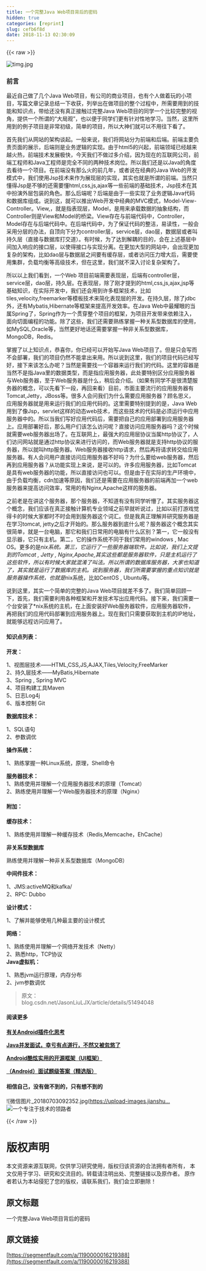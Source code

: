 ```yaml
---
title: 一个完整Java Web项目背后的密码
hidden: true
categories: [reprint]
slug: cefb6f8d
date: 2018-11-13 02:30:09
---
```


{{< raw >}}
<p><span class="img-wrap"><img data-src="/img/remote/1460000016219391" src="https://static.alili.tech/img/remote/1460000016219391" alt="timg.jpg" title="timg.jpg"></span></p><h3>&#x524D;&#x8A00;</h3><p>&#x6700;&#x8FD1;&#x81EA;&#x5DF1;&#x505A;&#x4E86;&#x51E0;&#x4E2A;Java Web&#x9879;&#x76EE;&#xFF0C;&#x6709;&#x516C;&#x53F8;&#x7684;&#x5546;&#x4E1A;&#x9879;&#x76EE;&#xFF0C;&#x4E5F;&#x6709;&#x4E2A;&#x4EBA;&#x505A;&#x7740;&#x73A9;&#x7684;&#x5C0F;&#x9879;&#x76EE;&#xFF0C;&#x5199;&#x7BC7;&#x6587;&#x7AE0;&#x8BB0;&#x5F55;&#x603B;&#x7ED3;&#x4E00;&#x4E0B;&#x6536;&#x83B7;&#xFF0C;&#x5217;&#x4E3E;&#x51FA;&#x5728;&#x505A;&#x9879;&#x76EE;&#x7684;&#x6574;&#x4E2A;&#x8FC7;&#x7A0B;&#x4E2D;&#xFF0C;&#x6240;&#x9700;&#x8981;&#x7528;&#x5230;&#x7684;&#x6280;&#x80FD;&#x548C;&#x77E5;&#x8BC6;&#x70B9;&#xFF0C;&#x5E26;&#x7ED9;&#x8FD8;&#x6CA1;&#x6709;&#x771F;&#x6B63;&#x63A5;&#x89E6;&#x8FC7;&#x5B8C;&#x6574;Java Web&#x9879;&#x76EE;&#x7684;&#x540C;&#x5B66;&#x4E00;&#x4E2A;&#x6BD4;&#x8F83;&#x5B8C;&#x6574;&#x7684;&#x89C6;&#x89D2;&#xFF0C;&#x63D0;&#x4F9B;&#x4E00;&#x4E2A;&#x6240;&#x8C13;&#x7684;&#x201C;&#x5927;&#x5C40;&#x89C2;&#x201D;&#xFF0C;&#x4E5F;&#x4EE5;&#x4FBF;&#x4E8E;&#x540C;&#x5B66;&#x4EEC;&#x66F4;&#x6709;&#x9488;&#x5BF9;&#x6027;&#x5730;&#x5B66;&#x4E60;&#x3002;&#x5F53;&#x7136;&#xFF0C;&#x8FD9;&#x91CC;&#x6240;&#x7528;&#x5230;&#x7684;&#x4F8B;&#x5B50;&#x9879;&#x76EE;&#x662F;&#x975E;&#x5E38;&#x521D;&#x7EA7;&#xFF0C;&#x7B80;&#x5355;&#x7684;&#x9879;&#x76EE;&#xFF0C;&#x6240;&#x4EE5;&#x5927;&#x795E;&#x4EEC;&#x5C31;&#x53EF;&#x4EE5;&#x4E0D;&#x7528;&#x5F80;&#x4E0B;&#x770B;&#x4E86;&#x3002;</p><p>&#x9996;&#x5148;&#x6211;&#x4EEC;&#x4ECE;&#x7F51;&#x7AD9;&#x7684;&#x67B6;&#x6784;&#x8C08;&#x8D77;&#x3002;&#x4E00;&#x822C;&#x6765;&#x8BF4;&#xFF0C;&#x6211;&#x4EEC;&#x5C06;&#x7F51;&#x7AD9;&#x5206;&#x4E3A;&#x524D;&#x7AEF;&#x548C;&#x540E;&#x7AEF;&#x3002;&#x524D;&#x7AEF;&#x4E3B;&#x8981;&#x8D1F;&#x8D23;&#x9875;&#x9762;&#x7684;&#x5C55;&#x793A;&#xFF0C;&#x540E;&#x7AEF;&#x5219;&#x662F;&#x4E1A;&#x52A1;&#x903B;&#x8F91;&#x7684;&#x5B9E;&#x73B0;&#x3002;&#x7531;&#x4E8E;html5&#x7684;&#x5174;&#x8D77;&#xFF0C;&#x524D;&#x7AEF;&#x9886;&#x57DF;&#x5DF2;&#x7ECF;&#x8D8A;&#x6765;&#x8D8A;&#x706B;&#x70ED;&#xFF0C;&#x524D;&#x7AEF;&#x6280;&#x672F;&#x53D1;&#x5C55;&#x6781;&#x5FEB;&#xFF0C;&#x4ECA;&#x5929;&#x6211;&#x4EEC;&#x4E0D;&#x505A;&#x8FC7;&#x591A;&#x4ECB;&#x7ECD;&#xFF0C;&#x56E0;&#x4E3A;&#x73B0;&#x5728;&#x7684;&#x4E92;&#x8054;&#x7F51;&#x516C;&#x53F8;&#xFF0C;&#x524D;&#x7AEF;&#x5DE5;&#x7A0B;&#x5E08;&#x548C;Java&#x5DE5;&#x7A0B;&#x5E08;&#x662F;&#x5B8C;&#x5168;&#x4E0D;&#x540C;&#x7684;&#x4E24;&#x79CD;&#x6280;&#x672F;&#x5C97;&#x4F4D;&#x3002;&#x6240;&#x4EE5;&#x6211;&#x4EEC;&#x8FD8;&#x662F;&#x4EE5;Java&#x7684;&#x89D2;&#x5EA6;&#x53BB;&#x770B;&#x5F85;&#x4E00;&#x4E2A;&#x9879;&#x76EE;&#x3002;&#x5728;&#x524D;&#x7AEF;&#x6CA1;&#x6709;&#x90A3;&#x4E48;&#x706B;&#x7684;&#x524D;&#x51E0;&#x5E74;&#xFF0C;&#x6216;&#x8005;&#x8BF4;&#x5728;&#x7ECF;&#x5178;&#x7684;Java Web&#x7684;&#x5F00;&#x53D1;&#x6A21;&#x5F0F;&#x4E2D;&#xFF0C;&#x6211;&#x4EEC;&#x4F7F;&#x7528;Jsp&#x6280;&#x672F;&#x6765;&#x4F5C;&#x4E3A;&#x5C55;&#x73B0;&#x5C42;&#x7684;&#x5B9E;&#x73B0;&#xFF0C;&#x5176;&#x5B9E;&#x4E5F;&#x5C31;&#x662F;&#x6240;&#x8C13;&#x7684;&#x524D;&#x7AEF;&#x3002;&#x5F53;&#x7136;&#x53EA;&#x61C2;&#x5F97;Jsp&#x662F;&#x4E0D;&#x591F;&#x7684;&#x8FD8;&#x9700;&#x8981;&#x61C2;html,css,js,ajax&#x7B49;&#x4E00;&#x4E9B;&#x524D;&#x7AEF;&#x7684;&#x57FA;&#x7840;&#x6280;&#x672F;&#xFF0C;Jsp&#x6280;&#x672F;&#x5728;&#x5176;&#x4E2D;&#x626E;&#x6F14;&#x5916;&#x5C42;&#x5305;&#x88C5;&#x7684;&#x89D2;&#x8272;&#x3002;&#x90A3;&#x4E48;&#x540E;&#x7AEF;&#x5462;&#xFF1F;&#x540E;&#x7AEF;&#x662F;&#x7531;&#x4E8E;&#x4E00;&#x4E9B;&#x5B9E;&#x73B0;&#x4E86;&#x4E1A;&#x52A1;&#x903B;&#x8F91;Java&#x4EE3;&#x7801;&#x548C;&#x6570;&#x636E;&#x5E93;&#x7EC4;&#x6210;&#x3002;&#x8BF4;&#x5230;&#x8FD9;&#xFF0C;&#x5C31;&#x53EF;&#x4EE5;&#x63A8;&#x51FA;Web&#x5F00;&#x53D1;&#x4E2D;&#x7ECF;&#x5178;&#x7684;MVC&#x6A21;&#x5F0F;&#xFF0C;Model-View-Controller&#x3002;View,&#xFF0C;&#x5C31;&#x662F;&#x6307;&#x8868;&#x73B0;&#x5C42;&#xFF0C;Model&#xFF0C;&#x662F;&#x7528;&#x6765;&#x627F;&#x8F7D;&#x6570;&#x636E;&#x7684;&#x62BD;&#x8C61;&#x7ED3;&#x6784;&#xFF0C;&#x800C;Controller&#x5219;&#x662F;View&#x548C;Model&#x7684;&#x6865;&#x6881;&#x3002;View&#x5B58;&#x5728;&#x4E0E;&#x524D;&#x7AEF;&#x4EE3;&#x7801;&#x4E2D;&#xFF0C;Controller&#xFF0C;Model&#x5B58;&#x5728;&#x4E0E;&#x540E;&#x7AEF;&#x4EE3;&#x7801;&#x4E2D;&#x3002;&#x5728;&#x540E;&#x7AEF;&#x4EE3;&#x7801;&#x4E2D;&#xFF0C;&#x4E3A;&#x4E86;&#x4FDD;&#x8BC1;&#x4EE3;&#x7801;&#x7684;&#x6574;&#x6D01;&#xFF0C;&#x6613;&#x8BFB;&#x6027;&#xFF0C;&#x4E00;&#x822C;&#x4F1A;&#x91C7;&#x7528;&#x5206;&#x5C42;&#x7684;&#x529E;&#x6CD5;&#xFF0C;&#x81EA;&#x9876;&#x5411;&#x4E0B;&#x5206;&#x4E3A;controller&#x5C42;&#xFF0C;service&#x5C42;&#xFF0C;dao&#x5C42;&#xFF0C;&#x6570;&#x636E;&#x5C42;&#x6216;&#x8005;&#x53EB;&#x6301;&#x4E45;&#x5C42;&#xFF08;&#x76F4;&#x63A5;&#x4E0E;&#x6570;&#x636E;&#x5E93;&#x6253;&#x4EA4;&#x9053;&#xFF09;&#x3002;&#x6709;&#x65F6;&#x5019;&#xFF0C;&#x4E3A;&#x4E86;&#x8FBE;&#x5230;&#x89E3;&#x8026;&#x7684;&#x76EE;&#x7684;&#xFF0C;&#x4F1A;&#x5728;&#x4E0A;&#x8FF0;&#x57FA;&#x5C42;&#x4E2D;&#x95F4;&#x52A0;&#x5165;&#x54CD;&#x5E94;&#x7684;&#x63A5;&#x53E3;&#x5C42;&#xFF0C;&#x4EE5;&#x4F7F;&#x5F97;&#x63A5;&#x53E3;&#x4E0E;&#x5B9E;&#x73B0;&#x5206;&#x79BB;&#x3002;&#x5728;&#x66F4;&#x52A0;&#x5927;&#x578B;&#x7684;&#x7F51;&#x7AD9;&#x4E2D;&#xFF0C;&#x4F1A;&#x51FA;&#x73B0;&#x66F4;&#x52A0;&#x590D;&#x6742;&#x7684;&#x67B6;&#x6784;&#xFF0C;&#x6BD4;&#x5982;dao&#x5C42;&#x4E0E;&#x6570;&#x636E;&#x5C42;&#x4E4B;&#x95F4;&#x8981;&#x6709;&#x7F13;&#x5B58;&#x5C42;&#xFF0C;&#x6216;&#x8005;&#x8BBF;&#x95EE;&#x538B;&#x529B;&#x589E;&#x5927;&#x540E;&#xFF0C;&#x9700;&#x8981;&#x4F7F;&#x7528;&#x96C6;&#x7FA4;&#xFF0C;&#x8D1F;&#x8F7D;&#x5747;&#x8861;&#x7B49;&#x9AD8;&#x7EA7;&#x6280;&#x672F;&#xFF0C;&#x4F46;&#x5728;&#x8FD9;&#x91CC;&#xFF0C;&#x6211;&#x4EEC;&#x5C31;&#x4E0D;&#x6DF1;&#x5165;&#x8BA8;&#x8BBA;&#x590D;&#x6742;&#x67B6;&#x6784;&#x4E86;&#x3002;</p><p>&#x6240;&#x4EE5;&#x4EE5;&#x4E0A;&#x6211;&#x4EEC;&#x770B;&#x5230;&#xFF0C;&#x4E00;&#x4E2A;Web &#x9879;&#x76EE;&#x524D;&#x7AEF;&#x9700;&#x8981;&#x8868;&#x73B0;&#x5C42;&#xFF0C;&#x540E;&#x7AEF;&#x6709;controller&#x5C42;&#xFF0C;service&#x5C42;&#xFF0C;dao&#x5C42;&#xFF0C;&#x6301;&#x4E45;&#x5C42;&#x3002;&#x5728;&#x8868;&#x73B0;&#x5C42;&#xFF0C;&#x9664;&#x4E86;&#x521A;&#x624D;&#x63D0;&#x5230;&#x7684;html,css,js,ajax,jsp&#x7B49;&#x57FA;&#x7840;&#x77E5;&#x8BC6;&#xFF0C;&#x5728;&#x5B9E;&#x9645;&#x5F00;&#x53D1;&#x4E2D;&#xFF0C;&#x6211;&#x4EEC;&#x8FD8;&#x4F1A;&#x7528;&#x5230;&#x8BB8;&#x591A;&#x6846;&#x67B6;&#x6280;&#x672F;&#xFF0C;&#x6BD4;&#x5982;tiles,velocity,freemarker&#x7B49;&#x6A21;&#x677F;&#x6280;&#x672F;&#x6765;&#x7B80;&#x5316;&#x8868;&#x73B0;&#x5C42;&#x7684;&#x5F00;&#x53D1;&#x3002;&#x5728;&#x6301;&#x4E45;&#x5C42;&#xFF0C;&#x9664;&#x4E86;jdbc&#x5916;&#xFF0C;&#x8FD8;&#x6709;Mybatis,Hibernate&#x7B49;&#x6846;&#x67B6;&#x6765;&#x63D0;&#x9AD8;&#x5F00;&#x53D1;&#x6548;&#x7387;&#x3002;&#x5728;Java Web&#x4E2D;&#x6700;&#x8000;&#x773C;&#x7684;&#x5F53;&#x5C5E;Spring&#x4E86;&#xFF0C;Spring&#x4F5C;&#x4E3A;&#x4E00;&#x4E2A;&#x8D2F;&#x7A7F;&#x6574;&#x4E2A;&#x9879;&#x76EE;&#x7684;&#x6846;&#x67B6;&#xFF0C;&#x4E3A;&#x9879;&#x76EE;&#x5F00;&#x53D1;&#x5E26;&#x6765;&#x4F9D;&#x8D56;&#x6CE8;&#x5165;&#xFF0C;&#x9762;&#x5411;&#x5207;&#x9762;&#x7F16;&#x7A0B;&#x7684;&#x529F;&#x80FD;&#x3002;&#x9664;&#x4E86;&#x8FD9;&#x4E9B;&#xFF0C;&#x6211;&#x4EEC;&#x8FD8;&#x9700;&#x8981;&#x719F;&#x7EC3;&#x638C;&#x63E1;&#x4E00;&#x79CD;&#x5173;&#x7CFB;&#x578B;&#x6570;&#x636E;&#x5E93;&#x7684;&#x4F7F;&#x7528;&#xFF0C;&#x5982;MySQL,Oracle&#x7B49;&#xFF0C;&#x5F53;&#x7136;&#x66F4;&#x597D;&#x5730;&#x8BDD;&#x8FD8;&#x9700;&#x8981;&#x638C;&#x63E1;&#x4E00;&#x79CD;&#x975E;&#x5173;&#x7CFB;&#x578B;&#x6570;&#x636E;&#x5E93;&#xFF0C;MongoDB&#xFF0C;Redis&#x3002;</p><p>&#x638C;&#x63E1;&#x4E86;&#x4EE5;&#x4E0A;&#x77E5;&#x8BC6;&#x70B9;&#xFF0C;&#x606D;&#x559C;&#x4F60;&#xFF0C;&#x4F60;&#x5DF2;&#x7ECF;&#x53EF;&#x4EE5;&#x5F00;&#x59CB;&#x5199;Java Web&#x9879;&#x76EE;&#x4E86;&#x3002;&#x4F46;&#x662F;&#x53EA;&#x4F1A;&#x5199;&#x800C;&#x4E0D;&#x4F1A;&#x90E8;&#x7F72;&#xFF0C;&#x6211;&#x4EEC;&#x7684;&#x9879;&#x76EE;&#x4ECD;&#x7136;&#x4E0D;&#x80FD;&#x62FF;&#x51FA;&#x6765;&#x7528;&#x3002;&#x6240;&#x4EE5;&#x8BF4;&#x5230;&#x8FD9;&#x91CC;&#xFF0C;&#x6211;&#x4EEC;&#x7684;&#x9879;&#x76EE;&#x4EE3;&#x7801;&#x5DF2;&#x7ECF;&#x5199;&#x597D;&#xFF0C;&#x63A5;&#x4E0B;&#x6765;&#x8BE5;&#x600E;&#x4E48;&#x529E;&#x5462;&#xFF1F;&#x5F53;&#x7136;&#x662F;&#x9700;&#x8981;&#x627E;&#x4E00;&#x4E2A;&#x5BB9;&#x5668;&#x6765;&#x8FD0;&#x884C;&#x6211;&#x4EEC;&#x7684;&#x4EE3;&#x7801;&#x3002;&#x8FD9;&#x91CC;&#x7684;&#x5BB9;&#x5668;&#x662F;&#x5F53;&#x7136;&#x4E0D;&#x662F;&#x6307;Java&#x91CC;&#x7684;&#x6570;&#x636E;&#x7C7B;&#x578B;&#xFF0C;&#x800C;&#x662F;&#x6307;&#x5E94;&#x7528;&#x670D;&#x52A1;&#x5668;&#xFF0C;&#x6B64;&#x5904;&#x8981;&#x7279;&#x522B;&#x533A;&#x5206;&#x5E94;&#x7528;&#x670D;&#x52A1;&#x5668;&#x4E0E;Web&#x670D;&#x52A1;&#x5668;&#xFF0C;&#x81F3;&#x4E8E;Web&#x670D;&#x52A1;&#x5668;&#x662F;&#x4EC0;&#x4E48;&#xFF0C;&#x7A0D;&#x540E;&#x4F1A;&#x4ECB;&#x7ECD;&#x3002;&#xFF08;&#x5982;&#x679C;&#x6709;&#x540C;&#x5B66;&#x4E0D;&#x662F;&#x5F88;&#x6E05;&#x695A;&#x670D;&#x52A1;&#x5668;&#x7684;&#x6982;&#x5FF5;&#xFF0C;&#x53EF;&#x4EE5;&#x5148;&#x770B;&#x4E0B;&#x4E00;&#x6BB5;&#xFF0C;&#x518D;&#x56DE;&#x6765;&#x770B;&#xFF09;&#x76EE;&#x524D;&#xFF0C;&#x5E02;&#x9762;&#x4E3B;&#x8981;&#x6D41;&#x884C;&#x7684;&#x5E94;&#x7528;&#x670D;&#x52A1;&#x5668;&#x6709;Tomcat,Jetty&#xFF0C;JBoss&#x7B49;&#x3002;&#x5F88;&#x591A;&#x4EBA;&#x4F1A;&#x95EE;&#x6211;&#x4EEC;&#x4E3A;&#x4EC0;&#x4E48;&#x9700;&#x8981;&#x5E94;&#x7528;&#x670D;&#x52A1;&#x5668;&#xFF1F;&#x987E;&#x540D;&#x601D;&#x4E49;&#xFF0C;&#x5E94;&#x7528;&#x670D;&#x52A1;&#x5668;&#x5C31;&#x662F;&#x7528;&#x6765;&#x8FD0;&#x884C;&#x6211;&#x4EEC;&#x7684;&#x5E94;&#x7528;&#x4EE3;&#x7801;&#x7684;&#x3002;&#x8FD9;&#x91CC;&#x9700;&#x8981;&#x7279;&#x522B;&#x63D0;&#x5230;&#x7684;&#x662F;&#xFF0C;Java Web&#x7528;&#x5230;&#x4E86;&#x50CF;Jsp&#xFF0C;servlet&#x8FD9;&#x6837;&#x7684;&#x52A8;&#x6001;web&#x6280;&#x672F;&#xFF0C;&#x800C;&#x8FD9;&#x4E9B;&#x6280;&#x672F;&#x7684;&#x4EE3;&#x7801;&#x662F;&#x5FC5;&#x987B;&#x8FD0;&#x884C;&#x4E2D;&#x5E94;&#x7528;&#x670D;&#x52A1;&#x5668;&#x4E2D;&#x7684;&#x3002;&#x6240;&#x4EE5;&#x5F53;&#x6211;&#x4EEC;&#x5199;&#x597D;&#x5E94;&#x7528;&#x4EE3;&#x7801;&#x540E;&#xFF0C;&#x9700;&#x8981;&#x628A;&#x81EA;&#x5DF1;&#x7684;&#x5E94;&#x7528;&#x90E8;&#x7F72;&#x5230;&#x5E94;&#x7528;&#x670D;&#x52A1;&#x5668;&#x4E0A;&#x3002;&#x5E94;&#x7528;&#x90E8;&#x7F72;&#x597D;&#x540E;&#xFF0C;&#x90A3;&#x4E48;&#x7528;&#x6237;&#x4EEC;&#x8BE5;&#x600E;&#x4E48;&#x8BBF;&#x95EE;&#x5462;&#xFF1F;&#x76F4;&#x63A5;&#x8BBF;&#x95EE;&#x5E94;&#x7528;&#x670D;&#x52A1;&#x5668;&#x5417;&#xFF1F;&#x8FD9;&#x4E2A;&#x65F6;&#x5019;&#x5C31;&#x9700;&#x8981;web&#x670D;&#x52A1;&#x5668;&#x51FA;&#x573A;&#x4E86;&#x3002;&#x5728;&#x4E92;&#x8054;&#x7F51;&#x4E0A;&#xFF0C;&#x6700;&#x5F3A;&#x5927;&#x7684;&#x5E94;&#x7528;&#x5C42;&#x534F;&#x8BAE;&#x5F53;&#x5C5E;http&#x534F;&#x8BAE;&#x4E86;&#xFF0C;&#x4EBA;&#x4EEC;&#x8BBF;&#x95EE;&#x7F51;&#x7AD9;&#x5C31;&#x662F;&#x901A;&#x8FC7;http&#x534F;&#x8BAE;&#x6765;&#x8FDB;&#x884C;&#x8BBF;&#x95EE;&#x7684;&#xFF0C;&#x800C;Web&#x670D;&#x52A1;&#x5668;&#x5C31;&#x662F;&#x652F;&#x6301;http&#x534F;&#x8BAE;&#x7684;&#x670D;&#x52A1;&#x5668;&#xFF0C;&#x6240;&#x4EE5;&#x5C31;&#x53EB;http&#x670D;&#x52A1;&#x5668;&#x3002;Web&#x670D;&#x52A1;&#x5668;&#x63A5;&#x6536;http&#x8BF7;&#x6C42;&#xFF0C;&#x7136;&#x540E;&#x518D;&#x5C06;&#x8BF7;&#x6C42;&#x8F6C;&#x4EA4;&#x7ED9;&#x5E94;&#x7528;&#x670D;&#x52A1;&#x5668;&#x3002;&#x6709;&#x4EBA;&#x4F1A;&#x95EE;&#x7528;&#x6237;&#x76F4;&#x63A5;&#x8BBF;&#x95EE;&#x5E94;&#x7528;&#x670D;&#x52A1;&#x5668;&#x4E0D;&#x597D;&#x5417;&#xFF1F;&#x4E3A;&#x4EC0;&#x4E48;&#x8981;&#x7ED9;web&#x670D;&#x52A1;&#x5668;&#xFF0C;&#x7136;&#x540E;&#x518D;&#x5230;&#x5E94;&#x7528;&#x670D;&#x52A1;&#x5668;&#xFF1F;&#x4ECE;&#x529F;&#x80FD;&#x5B9E;&#x73B0;&#x4E0A;&#x6765;&#x8BF4;&#xFF0C;&#x662F;&#x53EF;&#x4EE5;&#x7684;&#x3002;&#x8BB8;&#x591A;&#x5E94;&#x7528;&#x670D;&#x52A1;&#x5668;&#xFF0C;&#x6BD4;&#x5982;Tomcat&#x662F;&#x5177;&#x6709;web&#x670D;&#x52A1;&#x5668;&#x7684;&#x529F;&#x80FD;&#xFF0C;&#x6240;&#x4EE5;&#x76F4;&#x63A5;&#x8BBF;&#x95EE;&#x4E5F;&#x53EF;&#x4EE5;&#x3002;&#x4F46;&#x662F;&#x7531;&#x4E8E;&#x5728;&#x5B9E;&#x9645;&#x7684;&#x751F;&#x4EA7;&#x73AF;&#x5883;&#x4E2D;&#xFF0C;&#x7531;&#x4E8E;&#x8D1F;&#x8F7D;&#x5747;&#x8861;&#xFF0C;cdn&#x52A0;&#x901F;&#x7B49;&#x539F;&#x56E0;&#xFF0C;&#x6211;&#x4EEC;&#x8FD8;&#x662F;&#x9700;&#x8981;&#x5728;&#x5E94;&#x7528;&#x670D;&#x52A1;&#x5668;&#x7684;&#x524D;&#x7AEF;&#x518D;&#x52A0;&#x4E00;&#x4E2A;web&#x670D;&#x52A1;&#x5668;&#x6765;&#x63D0;&#x9AD8;&#x8BBF;&#x95EE;&#x6548;&#x7387;&#xFF0C;&#x5E38;&#x7528;&#x7684;&#x6709;Nginx,Apache&#x8FD9;&#x6837;&#x7684;&#x670D;&#x52A1;&#x5668;&#x3002;</p><p>&#x4E4B;&#x524D;&#x8001;&#x662F;&#x5728;&#x8BB2;&#x8FD9;&#x4E2A;&#x670D;&#x52A1;&#x5668;&#xFF0C;&#x90A3;&#x4E2A;&#x670D;&#x52A1;&#x5668;&#xFF0C;&#x4E0D;&#x77E5;&#x9053;&#x6709;&#x6CA1;&#x6709;&#x540C;&#x5B66;&#x542C;&#x61F5;&#x4E86;&#x3002;&#x5176;&#x5B9E;&#x670D;&#x52A1;&#x5668;&#x8FD9;&#x4E2A;&#x6982;&#x5FF5;&#xFF0C;&#x6211;&#x4EEC;&#x5E94;&#x8BE5;&#x5728;&#x771F;&#x6B63;&#x63A5;&#x89E6;&#x8BA1;&#x7B97;&#x673A;&#x4E13;&#x4E1A;&#x9886;&#x57DF;&#x4E4B;&#x524D;&#x65E9;&#x5C31;&#x542C;&#x8BF4;&#x8FC7;&#xFF0C;&#x6BD4;&#x5982;&#x4EE5;&#x524D;&#x6253;&#x6E38;&#x620F;&#x89C9;&#x5F97;&#x5361;&#x7684;&#x65F6;&#x5019;&#x5927;&#x5BB6;&#x90FD;&#x65F6;&#x4E0D;&#x65F6;&#x4F1A;&#x7528;&#x5230;&#x670D;&#x52A1;&#x5668;&#x8FD9;&#x4E2A;&#x8BCD;&#x6C47;&#x3002;&#x4F46;&#x662F;&#x6211;&#x771F;&#x6B63;&#x7406;&#x89E3;&#x5E76;&#x7814;&#x7A76;&#x670D;&#x52A1;&#x5668;&#x662F;&#x5728;&#x5B66;&#x4E60;tomcat, jetty&#x4E4B;&#x540E;&#x624D;&#x5F00;&#x59CB;&#x7684;&#x3002;&#x90A3;&#x4E48;&#x670D;&#x52A1;&#x5668;&#x5230;&#x5E95;&#x4EC0;&#x4E48;&#x5462;&#xFF1F;&#x670D;&#x52A1;&#x5668;&#x8FD9;&#x4E2A;&#x6982;&#x5FF5;&#x5176;&#x5B9E;&#x5F88;&#x7B80;&#x5355;&#xFF0C;&#x5C31;&#x662F;&#x4E00;&#x53F0;&#x7535;&#x8111;&#xFF0C;&#x90A3;&#x5B83;&#x548C;&#x6211;&#x4EEC;&#x65E5;&#x5E38;&#x7528;&#x7684;&#x7535;&#x8111;&#x6709;&#x4EC0;&#x4E48;&#x533A;&#x522B;&#xFF1F;&#x7B2C;&#x4E00;&#xFF0C;&#x5B83;&#x4E00;&#x822C;&#x6CA1;&#x6709;&#x663E;&#x793A;&#x5668;&#xFF0C;&#x5B83;&#x53EA;&#x6709;&#x4E3B;&#x673A;&#x3002;&#x7B2C;&#x4E8C;&#xFF0C;&#x5B83;&#x7684;&#x64CD;&#x4F5C;&#x7CFB;&#x7EDF;&#x4E0D;&#x540C;&#x4E8E;&#x6211;&#x4EEC;&#x5E38;&#x7528;&#x7684;windows , Mac OS&#x3002;&#x66F4;&#x591A;&#x7684;&#x662F;<em>nix&#x7CFB;&#x7EDF;&#x3002;&#x7B2C;&#x4E09;&#xFF0C;&#x5B83;&#x8FD0;&#x884C;&#x4E86;&#x4E00;&#x4E9B;&#x670D;&#x52A1;&#x5668;&#x7AEF;&#x8F6F;&#x4EF6;&#x3002;&#x6BD4;&#x5982;&#x8BF4;&#xFF0C;&#x6211;&#x4EEC;&#x4E0A;&#x6587;&#x63D0;&#x5230;&#x7684;Tomcat , Jetty , Nginx,Apache,&#x5176;&#x5B9E;&#x8FD9;&#x4E9B;&#x90FD;&#x662F;&#x670D;&#x52A1;&#x5668;&#x8F6F;&#x4EF6;&#xFF0C;&#x53EA;&#x662F;&#x4E3B;&#x673A;&#x8FD0;&#x884C;&#x4E86;&#x8FD9;&#x4E9B;&#x8F6F;&#x4EF6;&#xFF0C;&#x6240;&#x4EE5;&#x6709;&#x65F6;&#x5019;&#x5927;&#x5BB6;&#x5C31;&#x6DF7;&#x6DC6;&#x4E86;&#x53EB;&#x6CD5;&#x3002;&#x6240;&#x4EE5;&#x6240;&#x8C13;&#x7684;&#x6570;&#x636E;&#x5E93;&#x670D;&#x52A1;&#x5668;&#xFF0C;&#x5927;&#x5BB6;&#x4E5F;&#x77E5;&#x9053;&#x4E86;&#xFF0C;&#x5176;&#x5B9E;&#x5C31;&#x662F;&#x8FD0;&#x884C;&#x4E86;&#x6570;&#x636E;&#x5E93;&#x7684;&#x4E3B;&#x673A;&#x3002;&#x8BF4;&#x5230;&#x670D;&#x52A1;&#x5668;&#xFF0C;&#x6211;&#x4EEC;&#x6240;&#x9700;&#x8981;&#x638C;&#x63E1;&#x7684;&#x91CD;&#x70B9;&#x77E5;&#x8BC6;&#x5C31;&#x662F;&#x670D;&#x52A1;&#x5668;&#x64CD;&#x4F5C;&#x7CFB;&#x7EDF;&#xFF0C;&#x4E5F;&#x5C31;&#x662F;</em>nix&#x7CFB;&#x7EDF;&#xFF0C;&#x6BD4;&#x5982;CentOS , Ubuntu&#x7B49;&#x3002;</p><p>&#x8BF4;&#x5230;&#x8FD9;&#x91CC;&#xFF0C;&#x5176;&#x5B9E;&#x4E00;&#x4E2A;&#x7B80;&#x5355;&#x7684;&#x5B8C;&#x6574;&#x7684;Java Web&#x9879;&#x76EE;&#x5C31;&#x5DEE;&#x4E0D;&#x591A;&#x4E86;&#x3002;&#x6211;&#x4EEC;&#x7B80;&#x5355;&#x56DE;&#x987E;&#x4E00;&#x4E0B;&#xFF0C;&#x9996;&#x5148;&#xFF0C;&#x6211;&#x4EEC;&#x9700;&#x8981;&#x5229;&#x7528;&#x5404;&#x79CD;&#x6846;&#x67B6;&#x548C;&#x5F00;&#x53D1;&#x6280;&#x672F;&#x5199;&#x51FA;&#x5E94;&#x7528;&#x4EE3;&#x7801;&#x3002;&#x63A5;&#x4E0B;&#x6765;&#xFF0C;&#x6211;&#x4EEC;&#x9700;&#x8981;&#x4E00;&#x4E2A;&#x53F0;&#x5B89;&#x88C5;&#x4E86;*nix&#x7CFB;&#x7EDF;&#x7684;&#x4E3B;&#x673A;&#xFF0C;&#x5728;&#x4E0A;&#x9762;&#x5B89;&#x88C5;&#x597D;Web&#x670D;&#x52A1;&#x5668;&#x8F6F;&#x4EF6;&#xFF0C;&#x5E94;&#x7528;&#x670D;&#x52A1;&#x5668;&#x8F6F;&#x4EF6;&#xFF0C;&#x518D;&#x628A;&#x6211;&#x4EEC;&#x7684;&#x5E94;&#x7528;&#x4EE3;&#x7801;&#x90E8;&#x7F72;&#x5230;&#x5E94;&#x7528;&#x670D;&#x52A1;&#x5668;&#x4E0A;&#x3002;&#x73B0;&#x5728;&#x6211;&#x4EEC;&#x53EA;&#x9700;&#x8981;&#x83B7;&#x53D6;&#x5230;&#x4E3B;&#x673A;&#x7684;IP&#x5730;&#x5740;&#xFF0C;&#x5C31;&#x80FD;&#x591F;&#x8FDC;&#x7A0B;&#x8BBF;&#x95EE;&#x5E94;&#x7528;&#x4E86;&#x3002;</p><h4>&#x77E5;&#x8BC6;&#x70B9;&#x5217;&#x8868;&#xFF1A;</h4><p><strong>&#x5F00;&#x53D1;&#xFF1A;</strong></p><p>1&#x3001;&#x89C6;&#x56FE;&#x5C42;&#x6280;&#x672F;&#x2014;&#x2014;HTML,CSS,JS,AJAX,Tiles,Velocity,FreeMarker<br>2&#x3001;&#x6301;&#x4E45;&#x5C42;&#x6280;&#x672F;&#x2014;&#x2014;MyBatis,Hibernate<br>3&#x3001;Spring , Spring MVC<br>4&#x3001;&#x9879;&#x76EE;&#x6784;&#x5EFA;&#x5DE5;&#x5177;Maven<br>5&#x3001;&#x65E5;&#x5FD7;Log4j<br>6&#x3001;&#x7248;&#x672C;&#x63A7;&#x5236; Git</p><p><strong>&#x6570;&#x636E;&#x5E93;&#x6280;&#x672F;&#xFF1A;</strong></p><p>1&#x3001;SQL&#x8BED;&#x53E5;<br>2&#x3001;&#x53C2;&#x6570;&#x8C03;&#x4F18;</p><p><strong>&#x64CD;&#x4F5C;&#x7CFB;&#x7EDF;&#xFF1A;</strong></p><p>1&#x3001;&#x719F;&#x7EC3;&#x638C;&#x63E1;&#x4E00;&#x79CD;Linux&#x7CFB;&#x7EDF;&#xFF0C;&#x539F;&#x7406;&#xFF0C;Shell&#x547D;&#x4EE4;</p><p><strong>&#x670D;&#x52A1;&#x5668;&#x6280;&#x672F;&#xFF1A;</strong><br>1&#x3001;&#x719F;&#x7EC3;&#x4F7F;&#x7528;&#x5E76;&#x7406;&#x89E3;&#x4E00;&#x4E2A;&#x5E94;&#x7528;&#x670D;&#x52A1;&#x5668;&#x6280;&#x672F;&#x7684;&#x539F;&#x7406;&#xFF08;Tomcat&#xFF09;<br>2&#x3001;&#x719F;&#x7EC3;&#x4F7F;&#x7528;&#x5E76;&#x7406;&#x89E3;&#x4E00;&#x4E2A;Web&#x670D;&#x52A1;&#x5668;&#x6280;&#x672F;&#x7684;&#x539F;&#x7406;&#xFF08;Nginx&#xFF09;</p><h4>&#x9644;&#x52A0;&#xFF1A;</h4><p><strong>&#x7F13;&#x5B58;&#x6280;&#x672F;&#xFF1A;</strong></p><p>1&#x3001;&#x719F;&#x7EC3;&#x4F7F;&#x7528;&#x5E76;&#x7406;&#x89E3;&#x4E00;&#x79CD;&#x7F13;&#x5B58;&#x6280;&#x672F;&#xFF08;Redis,Memcache&#xFF0C;EhCache&#xFF09;</p><p><strong>&#x975E;&#x5173;&#x7CFB;&#x578B;&#x6570;&#x636E;&#x5E93;</strong></p><p>&#x719F;&#x7EC3;&#x4F7F;&#x7528;&#x5E76;&#x7406;&#x89E3;&#x4E00;&#x79CD;&#x975E;&#x5173;&#x7CFB;&#x578B;&#x6570;&#x636E;&#x5E93;&#xFF08;MongoDB&#xFF09;</p><p><strong>&#x4E2D;&#x95F4;&#x4EF6;&#x6280;&#x672F;&#xFF1A;</strong></p><p>1&#x3001;JMS:activeMQ&#x548C;kafka/<br>2&#x3001;RPC: Dubbo</p><p><strong>&#x8BBE;&#x8BA1;&#x6A21;&#x5F0F;&#xFF1A;</strong></p><p>1&#x3001;&#x4E86;&#x89E3;&#x5E76;&#x80FD;&#x591F;&#x4F7F;&#x7528;&#x51E0;&#x79CD;&#x6700;&#x4E3B;&#x8981;&#x7684;&#x8BBE;&#x8BA1;&#x6A21;&#x5F0F;</p><p><strong>&#x7F51;&#x7EDC;&#xFF1A;</strong></p><p>1&#x3001;&#x719F;&#x7EC3;&#x4F7F;&#x7528;&#x5E76;&#x7406;&#x89E3;&#x4E00;&#x4E2A;&#x7F51;&#x7EDC;&#x5F00;&#x53D1;&#x6280;&#x672F;&#xFF08;Netty&#xFF09;<br>2&#x3001;&#x719F;&#x6089;http&#xFF0C;TCP&#x534F;&#x8BAE;<br><strong>Java&#x865A;&#x62DF;&#x673A;&#xFF1A;</strong></p><p>1&#x3001;&#x719F;&#x6089;jvm&#x8FD0;&#x884C;&#x539F;&#x7406;&#xFF0C;&#x5185;&#x5B58;&#x5206;&#x5E03;<br>2&#x3001;jvm&#x53C2;&#x6570;&#x8C03;&#x4F18;</p><blockquote>&#x539F;&#x6587;&#xFF1A;<br>blog.csdn.net/JasonLiuLJX/article/details/51494048</blockquote><h4>&#x9605;&#x8BFB;&#x66F4;&#x591A;</h4><p><a href="http://mp.weixin.qq.com/s?__biz=MzI3OTU0MzI4MQ==&amp;mid=2247486195&amp;idx=1&amp;sn=e17be6b28500494cf7c7e8b36b69b8a5&amp;chksm=eb47666ddc30ef7b274e8d143a54b96c8ea300fa026769cfc42dcecbe516b95ceb0ef3914404&amp;scene=21#wechat_redirect" rel="nofollow noreferrer"><strong>&#x6709;&#x5173;Android&#x63D2;&#x4EF6;&#x5316;&#x601D;&#x8003;</strong></a></p><p><a href="http://mp.weixin.qq.com/s?__biz=MzI3OTU0MzI4MQ==&amp;mid=2247486190&amp;idx=1&amp;sn=69fcb0727841469f171645b390b21e3a&amp;chksm=eb476670dc30ef6629eb7934a96aaf7688a5bdfbad1c6f2eb3d5c40967b51b6ca7ae653bf90b&amp;scene=21#wechat_redirect" rel="nofollow noreferrer"><strong>Java&#x5E76;&#x53D1;&#x9762;&#x8BD5;&#xFF0C;&#x5E78;&#x4E8F;&#x6709;&#x70B9;&#x9053;&#x884C;&#xFF0C;&#x4E0D;&#x7136;&#x53C8;&#x88AB;&#x5FFD;&#x60A0;&#x4E86;</strong></a></p><p><a href="http://mp.weixin.qq.com/s?__biz=MzI3OTU0MzI4MQ==&amp;mid=2247486189&amp;idx=1&amp;sn=5d7a7fba59bd88aceb6f6bed8a1122df&amp;chksm=eb476673dc30ef65422439110fb8e248c89ad0ab4e31478b09b2445b8797fe95458af995cd1d&amp;scene=21#wechat_redirect" rel="nofollow noreferrer"><strong>Android&#x9177;&#x70AB;&#x5B9E;&#x7528;&#x7684;&#x5F00;&#x6E90;&#x6846;&#x67B6;&#xFF08;UI&#x6846;&#x67B6;&#xFF09;</strong></a></p><p><a href="http://mp.weixin.qq.com/s?__biz=MzI3OTU0MzI4MQ==&amp;mid=2247485690&amp;idx=1&amp;sn=44537ca3fcfb5347df3dde1a388cc4dc&amp;chksm=eb476464dc30ed72a0a9f1cabd86375a0a18bd1478e8ca7e17bb7bcc81bc9ebc553b5f24c1f5&amp;scene=21#wechat_redirect" rel="nofollow noreferrer"><strong>&#xFF08;Android&#xFF09;&#x9762;&#x8BD5;&#x9898;&#x7EA7;&#x7B54;&#x6848;&#xFF08;&#x7CBE;&#x9009;&#x7248;&#xFF09;</strong></a></p><h4>&#x76F8;&#x4FE1;&#x81EA;&#x5DF1;&#xFF0C;&#x6CA1;&#x6709;&#x505A;&#x4E0D;&#x5230;&#x7684;&#xFF0C;&#x53EA;&#x6709;&#x60F3;&#x4E0D;&#x5230;&#x7684;</h4><p>![&#x5FAE;&#x4FE1;&#x56FE;&#x7247;_20180703092352.jpg(<a href="https://upload-images.jianshu.io/upload_images/4614633-396ad58c489011ce.jpg?imageMogr2/auto-orient/strip%7CimageView2/2/w/1240)" rel="nofollow noreferrer">https://upload-images.jianshu...</a><br><span class="img-wrap"><img data-src="/img/remote/1460000016219392" src="https://static.alili.tech/img/remote/1460000016219392" alt="&#x4E00;&#x4E2A;&#x4E13;&#x6CE8;&#x4E8E;&#x6280;&#x672F;&#x7684;&#x9886;&#x8DEF;&#x8005;" title="&#x4E00;&#x4E2A;&#x4E13;&#x6CE8;&#x4E8E;&#x6280;&#x672F;&#x7684;&#x9886;&#x8DEF;&#x8005;"></span></p>
{{< /raw >}}

# 版权声明
本文资源来源互联网，仅供学习研究使用，版权归该资源的合法拥有者所有，
本文仅用于学习、研究和交流目的。转载请注明出处、完整链接以及原作者。
原作者若认为本站侵犯了您的版权，请联系我们，我们会立即删除！

## 原文标题
一个完整Java Web项目背后的密码

## 原文链接
[https://segmentfault.com/a/1190000016219388](https://segmentfault.com/a/1190000016219388)

